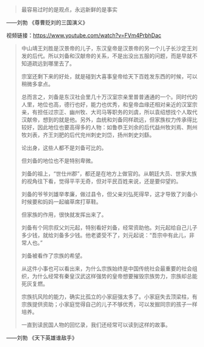 > 最容易过时的是观点，永远新鲜的是事实

——刘勃 《尊曹贬刘的三国演义》

视频链接：https://www.youtube.com/watch?v=FVm4PrbhDac





> 中山靖王刘胜是汉景帝的儿子，东汉皇帝是汉景帝的另一个儿子长沙定王刘发的后代。所以刘备和汉献帝的关系，不是出没出五服的问题，而是早就不知道疏远到哪里去了。
> 
> 宗室还剩下来的好处，就是碰到大喜事皇帝给天下百姓发东西的时候，可以稍微多拿点。
> 
> 总而言之，刘备是东汉社会里几十万汉室宗亲里普普通通的一个。同时代的人里，地位也高，德行也好，能力也优秀，和皇帝血缘还相对亲近的汉室宗亲，有担任过宗正、幽州牧、大司马等职务的刘虞，所以袁绍想找个人取代汉献帝，想到的就是他。另外，血统和刘备同样疏远，但家族权力传承得比较好，因此地位也要高得多的人物：如鲁恭王刘余的后代益州牧刘焉、荆州牧刘表，齐王刘肥的后代兖州刺史刘岱，扬州刺史刘繇。
> 
> 论出身，这些人都不是刘备可比的。
> 
> 但刘备的地位也不是特别卑微。
> 
> 刘备的祖上，“世仕州郡”，都还是在地方上做官的。从朝廷大员、世家大族的视角往下看，觉得平平无奇，但对平民百姓来说，还是要仰望的。
> 
> 刘备的爷爷刘雄举孝廉，做过县令，但父亲刘弘死得早，这才导致了刘备小时候要和妈妈一起编草席打草鞋。
> 
> 但家族的作用，很快就发挥出来了。
> 
> 刘备有个同宗叔父刘元起，特别看好刘备，经常资助他。刘元起给自己儿子多少钱，就给刘备多少钱。他老婆受不了，刘元起说：“吾宗中有此儿，非常人也。”
> 
> 刘备被看作了宗族的希望。
> 
> 从这件小事也可以看出来，为什么宗族始终是中国传统社会最重要的社会组织，为什么经常有秦皇汉武这样强势的皇帝想要摧毁宗族势力，宗族却总能死灰复燃。
> 
> 宗族抗风险的能力，确实比孤立的小家庭强太多了。小家庭失去顶梁柱，有宗族提供资助；小家庭觉得自己的儿子不够优秀，可以发掘同宗的孩子一样培养。
> 
> 一直到读民国人物的回忆录，我们还经常可以读到这样的故事。

——刘勃 《天下英雄谁敌手》

